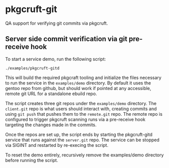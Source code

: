 # pkgcruft-git

QA support for verifying git commits via pkgcruft.

## Server side commit verification via git pre-receive hook

To start a service demo, run the following script:

    ./examples/pkgcruft-gitd

This will build the required pkgcraft tooling and initialize the files
necessary to run the service in the `examples/demo` directory. By default it
uses the gentoo repo from github, but should work if pointed at any accessible,
remote git URL for a standalone ebuild repo.

The script creates three git repos under the `examples/demo` directory. The
`client.git` repo is what users should interact with, creating commits and
using `git push` that pushes them to the `remote.git` repo. The remote repo is
configured to trigger pkgcruft scanning runs via a pre-receive hook targeting
the changes made in the commits.

Once the repos are set up, the script ends by starting the pkgcruft-gitd
service that runs against the `server.git` repo. The service can be stopped via
SIGINT and restarted by re-execing the script.

To reset the demo entirely, recursively remove the examples/demo directory
before running the script.
